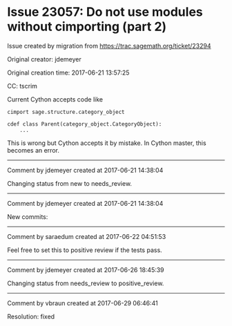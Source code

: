 # Issue 23057: Do not use modules without cimporting (part 2)

Issue created by migration from https://trac.sagemath.org/ticket/23294

Original creator: jdemeyer

Original creation time: 2017-06-21 13:57:25

CC:  tscrim

Current Cython accepts code like

```
cimport sage.structure.category_object
 
cdef class Parent(category_object.CategoryObject):
    ...
```


This is wrong but Cython accepts it by mistake. In Cython master, this becomes an error.


---

Comment by jdemeyer created at 2017-06-21 14:38:04

Changing status from new to needs_review.


---

Comment by jdemeyer created at 2017-06-21 14:38:04

New commits:


---

Comment by saraedum created at 2017-06-22 04:51:53

Feel free to set this to positive review if the tests pass.


---

Comment by jdemeyer created at 2017-06-26 18:45:39

Changing status from needs_review to positive_review.


---

Comment by vbraun created at 2017-06-29 06:46:41

Resolution: fixed
